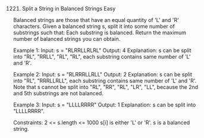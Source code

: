 1221. Split a String in Balanced Strings
Easy

Balanced strings are those that have an equal quantity of 'L' and 'R' characters.
Given a balanced string s, split it into some number of substrings such that:
Each substring is balanced.
Return the maximum number of balanced strings you can obtain.

Example 1:
Input: s = "RLRRLLRLRL"
Output: 4
Explanation: s can be split into "RL", "RRLL", "RL", "RL", each substring contains same number of 'L' and 'R'.

Example 2:
Input: s = "RLRRRLLRLL"
Output: 2
Explanation: s can be split into "RL", "RRRLLRLL", each substring contains same number of 'L' and 'R'.
Note that s cannot be split into "RL", "RR", "RL", "LR", "LL", because the 2nd and 5th substrings are not balanced.

Example 3:
Input: s = "LLLLRRRR"
Output: 1
Explanation: s can be split into "LLLLRRRR".
 
Constraints:
2 <= s.length <= 1000
s[i] is either 'L' or 'R'.
s is a balanced string.
